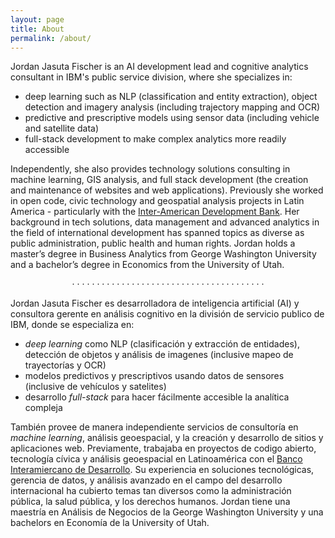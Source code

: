 ```yaml
---
layout: page
title: About
permalink: /about/
---
```


Jordan Jasuta Fischer is an AI development lead and cognitive analytics consultant in IBM's public service division, where she specializes in:
* deep learning such as NLP (classification and entity extraction), object detection and imagery analysis (including trajectory mapping and OCR)
* predictive and prescriptive models using sensor data (including vehicle and satellite data)
* full-stack development to make complex analytics more readily accessible

Independently, she also provides technology solutions consulting in machine learning, GIS analysis, and full stack development (the creation and maintenance of websites and web applications). Previously she worked in open code, civic technology and geospatial analysis projects in Latin America - particularly with the [Inter-American Development Bank](https://blogs.iadb.org/ciudades-sostenibles/en/author/jordanfischer/). Her background in tech solutions, data management and advanced analytics in the field of international development has spanned topics as diverse as public administration, public health and human rights. Jordan holds a master’s degree in Business Analytics from George Washington University and a bachelor’s degree in Economics from the University of Utah.  

<p style="text-align: center;">
&middot;  &middot;  &middot;  &middot;  &middot;  &middot;  &middot;  &middot;  &middot;  &middot;  &middot;  &middot;  &middot;  &middot;  &middot;  &middot;  &middot;  &middot;  &middot;  &middot;  &middot;  &middot;  &middot;  &middot;  &middot;  &middot;  &middot;  &middot;  &middot;  &middot;  &middot;  &middot;  &middot;  &middot;  &middot;  &middot;  &middot;  &middot;  &middot;  </p>

Jordan Jasuta Fischer es desarrolladora de inteligencia artificial (AI) y consultora gerente en análisis cognitivo en la división de servicio publico de IBM, donde se especializa en:
* _deep learning_ como NLP (clasificación y extracción de entidades), detección de objetos y análisis de imagenes (inclusive mapeo de trayectorías y OCR)
* modelos predictivos y prescriptivos usando datos de sensores (inclusive de vehículos y satelites)
* desarrollo _full-stack_ para hacer fácilmente accesible la analítica compleja

También provee de manera independiente servicios de consultoría en _machine learning_, análisis geoespacial, y la creación y desarrollo de sitios y aplicaciones web. Previamente, trabajaba en proyectos de codigo abierto, tecnología cívica y análisis geoespacial en Latinoamérica con el [Banco Interamiercano de Desarrollo](https://blogs.iadb.org/ciudades-sostenibles/en/author/jordanfischer/). Su experiencia en soluciones tecnológicas, gerencia de datos, y análisis avanzado en el campo del desarrollo internacional ha cubierto temas tan diversos como la administración pública, la salud pública, y los derechos humanos. Jordan tiene una maestría en Análisis de Negocios de la George Washington University y una bachelors en Economía de la University of Utah.
